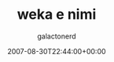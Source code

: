 ---
title: 'weka e nimi'
posts: 15
hash: 't859'
author: 'galactonerd'
date: 2007-08-30T22:44:00+00:00
sources:
  - http://forums.tokipona.org/viewtopic.php%3Ft=859.html
---